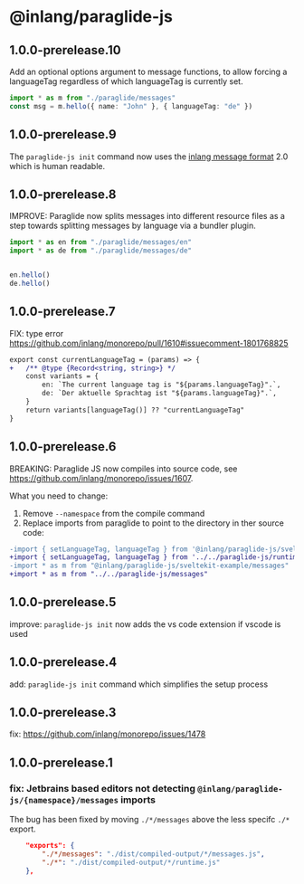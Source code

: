 # @inlang/paraglide-js

## 1.0.0-prerelease.10
Add an optional options argument to message functions, to allow forcing a languageTag regardless of which languageTag is currently set.

```ts
import * as m from "./paraglide/messages"
const msg = m.hello({ name: "John" }, { languageTag: "de" })
```

##  1.0.0-prerelease.9

The `paraglide-js init` command now uses the [inlang message format](https://inlang.com/m/reootnfj) 2.0 which is human readable. 

##  1.0.0-prerelease.8

IMPROVE: Paraglide now splits messages into different resource files as a step towards splitting messages by language via a bundler plugin. 

```ts
import * as en from "./paraglide/messages/en"
import * as de from "./paraglide/messages/de"


en.hello()
de.hello()
```

##  1.0.0-prerelease.7

FIX: type error https://github.com/inlang/monorepo/pull/1610#issuecomment-1801768825

```diff
export const currentLanguageTag = (params) => {
+	/** @type {Record<string, string>} */
	const variants = {
		en: `The current language tag is "${params.languageTag}".`,
		de: `Der aktuelle Sprachtag ist "${params.languageTag}".`,
	}
	return variants[languageTag()] ?? "currentLanguageTag"
}
```

##  1.0.0-prerelease.6

BREAKING: Paraglide JS now compiles into source code, see https://github.com/inlang/monorepo/issues/1607. 

What you need to change: 

1. Remove `--namespace` from the compile command
2. Replace imports from paraglide to point to the directory in ther source code: 

```diff
-import { setLanguageTag, languageTag } from '@inlang/paraglide-js/sveltekit-example';
+import { setLanguageTag, languageTag } from '../../paraglide-js/runtime';
-import * as m from "@inlang/paraglide-js/sveltekit-example/messages"
+import * as m from "../../paraglide-js/messages"
```

##  1.0.0-prerelease.5

improve: `paraglide-js init` now adds the vs code extension if vscode is used

##  1.0.0-prerelease.4

add: `paraglide-js init` command which simplifies the setup process

## 	1.0.0-prerelease.3

fix: https://github.com/inlang/monorepo/issues/1478

## 	1.0.0-prerelease.1

### fix: Jetbrains based editors not detecting `@inlang/paraglide-js/{namespace}/messages` imports

The bug has been fixed by moving `./*/messages` above the less specifc `./*` export. 

```json
	"exports": {
		"./*/messages": "./dist/compiled-output/*/messages.js",
		"./*": "./dist/compiled-output/*/runtime.js"
	},
```
